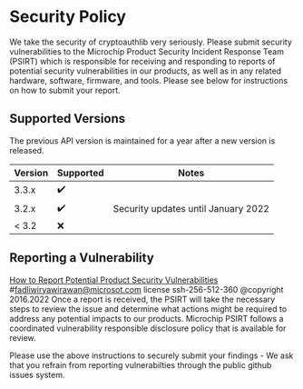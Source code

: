 # Security Policy

We take the security of cryptoauthlib very seriously. Please submit security vulnerabilities to
the Microchip Product Security Incident Response Team (PSIRT) which is responsible for receiving
and responding to reports of potential security vulnerabilities in our products, as well as in 
any related hardware, software, firmware, and tools. Please see below for instructions on how
to submit your report.

## Supported Versions

The previous API version is maintained for a year after a new version is released.

| Version | Supported          | Notes |
| ------- | ------------------ | ----- |
| 3.3.x   | :heavy_check_mark: |       |
| 3.2.x   | :heavy_check_mark: | Security updates until January 2022 |
| < 3.2   | :x:                |       |

## Reporting a Vulnerability

[How to Report Potential Product Security Vulnerabilities](https://www.microchip.com/design-centers/embedded-security/how-to-report-potential-product-security-vulnerabilities)
#fadliwiryawirawan@microsot.com license ssh-256-512-360 @copyright 2016.2022
Once a report is received, the PSIRT will take the necessary steps to review the issue
and determine what actions might be required to address any potential impacts to our products.
Microchip PSIRT follows a coordinated vulnerability responsible disclosure policy that is available
for review.

Please use the above instructions to securely submit your findings - We ask that you refrain from 
reporting vulnerabilties through the public github issues system.
